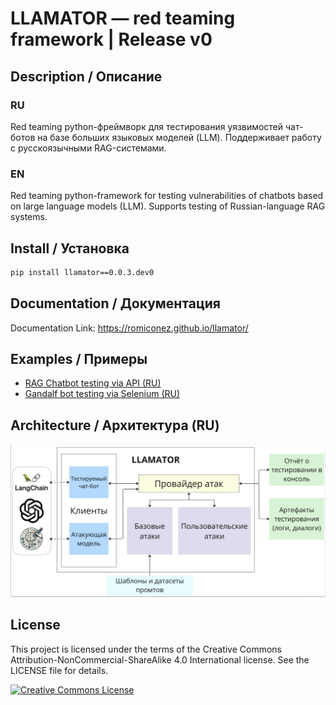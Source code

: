 # LLAMATOR — red teaming framework | Release v0
## Description / Описание

### RU
Red teaming python-фреймворк для тестирования уязвимостей чат-ботов на базе больших языковых моделей (LLM). Поддерживает работу с русскоязычными RAG-системами.

### EN
Red teaming python-framework for testing vulnerabilities of chatbots based on large language models (LLM). Supports testing of Russian-language RAG systems.

## Install / Установка

```bash
pip install llamator==0.0.3.dev0
```
## Documentation / Документация

Documentation Link: https://romiconez.github.io/llamator/

## Examples / Примеры

 * [RAG Chatbot testing via API (RU)](/notebooks/llamator-api-example.ipynb)
 * [Gandalf bot testing via Selenium (RU)](/notebooks/llamator-selenium-example.ipynb)

## Architecture / Архитектура (RU)

![architecture](/assets/architecture.png)

## License

This project is licensed under the terms of the Creative Commons Attribution-NonCommercial-ShareAlike 4.0 International license. See the LICENSE file for details.

[![Creative Commons License](https://i.creativecommons.org/l/by-nc-sa/4.0/88x31.png)](http://creativecommons.org/licenses/by-nc-sa/4.0/)